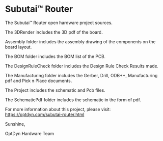 # Subutai™ Router
The Subutai™ Router open hardware project sources.

The 3DRender includes the 3D pdf of the board.

Assembly folder includes the assembly drawing of the components on the board layout.

The BOM folder includes the BOM list of the PCB.

The DesignRuleCheck folder includes the Design Rule Check Results made.

The Manufacturing folder includes the Gerber, Drill, ODB++, Manufacturing pdf and Pick n Place documents.

The Project includes the schematic and Pcb files.

The SchematicPdf folder includes the schematic in the form of pdf.



For more information about this project, please visit: https://optdyn.com/subutai-router.html


Sunshine,


OptDyn Hardware Team

